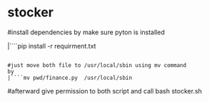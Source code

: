 # stocker
#install dependencies by make sure pyton is installed

|````pip install -r requirment.txt
````

#just move both file to /usr/local/sbin using mv command
by 
|````mv pwd/finance.py  /usr/local/sbin
````
#afterward give permission to both script and call bash stocker.sh
